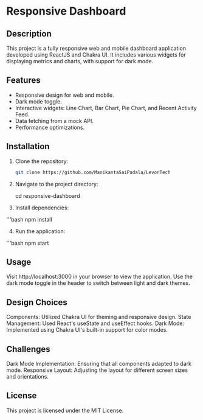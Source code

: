# Responsive Dashboard

## Description

This project is a fully responsive web and mobile dashboard application developed using ReactJS and Chakra UI. It includes various widgets for displaying metrics and charts, with support for dark mode.

## Features

- Responsive design for web and mobile.
- Dark mode toggle.
- Interactive widgets: Line Chart, Bar Chart, Pie Chart, and Recent Activity Feed.
- Data fetching from a mock API.
- Performance optimizations.

## Installation

1. Clone the repository:
   ```bash
   git clone https://github.com/ManikantaSaiPadala/LevonTech

2. Navigate to the project directory:

     cd responsive-dashboard
   
3. Install dependencies:

  '''bash
    npm install
    
4. Run the application:

  '''bash
  npm start
  
## Usage

  Visit http://localhost:3000 in your browser to view the application.
  Use the dark mode toggle in the header to switch between light and dark themes.

## Design Choices
  Components: Utilized Chakra UI for theming and responsive design.
  State Management: Used React's useState and useEffect hooks.
  Dark Mode: Implemented using Chakra UI's built-in support for color modes.

## Challenges
  Dark Mode Implementation: Ensuring that all components adapted to dark mode.
  Responsive Layout: Adjusting the layout for different screen sizes and orientations.

## License
  This project is licensed under the MIT License.

